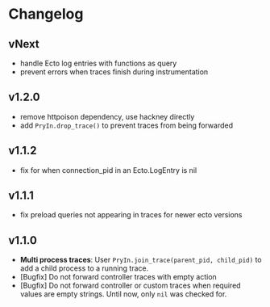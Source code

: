 # Changelog

## vNext

- handle Ecto log entries with functions as query
- prevent errors when traces finish during instrumentation

## v1.2.0

- remove httpoison dependency, use hackney directly
- add `PryIn.drop_trace()` to prevent traces from being forwarded

## v1.1.2

- fix for when connection_pid in an Ecto.LogEntry is nil

## v1.1.1

- fix preload queries not appearing in traces for newer ecto versions

## v1.1.0

- __Multi process traces__: User `PryIn.join_trace(parent_pid, child_pid)` to add a child process to a running trace.
- [Bugfix] Do not forward controller traces with empty action
- [Bugfix] Do not forward controller or custom traces when required values are empty strings. Until now, only `nil` was checked for.
